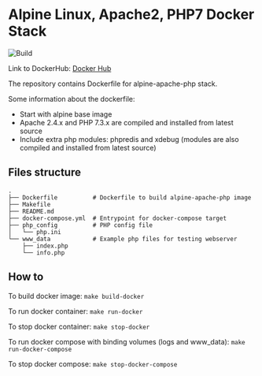 # Alpine Linux, Apache2, PHP7 Docker Stack

![Build](https://github.com/duy0611/alpine-php-apache-stack/workflows/Build/badge.svg)

Link to DockerHub: [Docker Hub](https://hub.docker.com/r/duy0611/alpine-php-apache)

The repository contains Dockerfile for alpine-apache-php stack.

Some information about the dockerfile:
- Start with alpine base image
- Apache 2.4.x and PHP 7.3.x are compiled and installed from latest source
- Include extra php modules: phpredis and xdebug (modules are also compiled and installed from latest source)

## Files structure

```
.
├── Dockerfile          # Dockerfile to build alpine-apache-php image
├── Makefile
├── README.md
├── docker-compose.yml  # Entrypoint for docker-compose target
├── php_config          # PHP config file
│   └── php.ini
└── www_data            # Example php files for testing webserver
    ├── index.php
    └── info.php
```

## How to

To build docker image: `make build-docker`

To run docker container: `make run-docker`

To stop docker container: `make stop-docker`

To run docker compose with binding volumes (logs and www_data): `make run-docker-compose`

To stop docker compose: `make stop-docker-compose`
